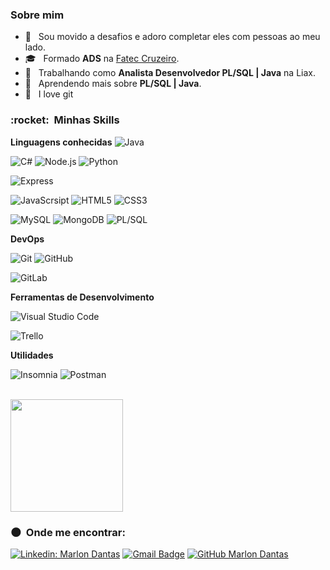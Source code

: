 <!-- ### Hi there 👋 -->

<!--
**marlondantas/marlondantas** is a ✨ _special_ ✨ repository because its `README.md` (this file) appears on your GitHub profile.

Here are some ideas to get you started:

- 🔭 I’m currently working on ...
- 🌱 I’m currently learning ...
- 👯 I’m looking to collaborate on ...
- 🤔 I’m looking for help with ...
- 💬 Ask me about ...
- 📫 How to reach me: ...
- 😄 Pronouns: ...
- ⚡ Fun fact: ...
-->
<h3>Sobre mim </h3>

- 🤔 &nbsp; Sou movido a desafios e adoro completar eles com pessoas ao meu lado.
- 🎓 &nbsp; Formado **ADS** na <a href="https://www.fateccruzeiro.edu.br/index">Fatec Cruzeiro</a>.
- 💼 &nbsp; Trabalhando como **Analista Desenvolvedor PL/SQL | Java** na Liax.
- 🌱 &nbsp; Aprendendo mais sobre **PL/SQL | Java**.
- 💙 &nbsp; I love git 

<h3> :rocket: &nbsp;Minhas Skills </h3>

**Linguagens conhecidas**
  ![Java](https://img.shields.io/badge/Java-ED8B00?style=for-the-badge&logo=java&logoColor=white)
  
  ![C#](https://img.shields.io/badge/C%23-239120?style=for-the-badge&logo=c-sharp&logoColor=white)
  ![Node.js](https://img.shields.io/badge/Node.js-43853D?style=for-the-badge&logo=node.js&logoColor=white)
  ![Python](https://img.shields.io/badge/Python-14354C?style=for-the-badge&logo=python&logoColor=white)

  ![Express](https://img.shields.io/badge/Express.js-404D59?style=for-the-badge)

  ![JavaScrsipt](https://img.shields.io/badge/JavaScript-F7DF1E?style=for-the-badge&logo=javascript&logoColor=white)
  ![HTML5](https://img.shields.io/badge/HTML5-E34F26?style=for-the-badge&logo=html5&logoColor=white)
  ![CSS3](https://img.shields.io/badge/CSS3-1572B6?style=for-the-badge&logo=css3&logoColor=white)
  <!-- ![Flutter](https://img.shields.io/badge/-Flutter-333333?style=flat&logo=Flutter) -->
  <!-- ![React](https://img.shields.io/badge/-React-333333?style=flat&logo=react) -->
  <!-- ![React Native](https://img.shields.io/badge/-React%20Native-333333?style=flat&logo=react) -->
  <!-- ![Jest](https://img.shields.io/badge/-Jest-333333?style=flat&logo=jest) -->
  ![MySQL](https://img.shields.io/badge/MySQL-00000F?style=for-the-badge&logo=mysql&logoColor=white)
  ![MongoDB](https://img.shields.io/badge/MongoDB-4EA94B?style=for-the-badge&logo=mongodb&logoColor=white)
  ![PL/SQL](https://img.shields.io/badge/PL/SQL-07405E?style=for-the-badge&logo=PLSQL&logoColor=white)



**DevOps**

  ![Git](https://img.shields.io/badge/-Git-00000F?style=for-the-badge&logo=git)
  ![GitHub](https://img.shields.io/badge/-GitHub-00000F?style=for-the-badge&logo=github)
  <!-- ![Bitbucket](https://img.shields.io/badge/-Bitbucket-333333?style=flat&logo=bitbucket) -->
  <!-- ![Docker](https://img.shields.io/badge/-Docker-333333?style=flat&logo=docker) -->
  <!-- ![Travis](https://img.shields.io/badge/-Travis-333333?style=flat&logo=travis) -->

  ![GitLab](https://img.shields.io/badge/GitLab-00000F?style=for-the-badge&logo=gitlab&logoColor=white)
  
**Ferramentas de Desenvolvimento**

  ![Visual Studio Code](https://img.shields.io/badge/-Visual%20Studio%20Code-00000F?style=for-the-badge&logo=visual-studio-code&logoColor=007ACC)
  <!-- ![Eclipse](https://img.shields.io/badge/-Eclipse-333333?style=flat&logo=eclipse-ide&logoColor=2C2255) -->
  ![Trello](https://img.shields.io/badge/-Trello-00000F?style=for-the-badge&logo=trello&logoColor=007ACC)
  <!-- ![Figma](https://img.shields.io/badge/-Figma-333333?style=flat&logo=figma&logoColor=007ACC) -->
  <!-- ![Adobe XD](https://img.shields.io/badge/-Adobe%20XD-333333?style=flat&logo=adobe-xd&logoColor=007ACC) -->

**Utilidades**

  ![Insomnia](https://img.shields.io/badge/-Insomnia-00000F?style=for-the-badge&logo=insomnia)
  ![Postman](https://img.shields.io/badge/-Postman-00000F?style=for-the-badge&logo=postman)

<br/>

<a href="https://github.com/marlondantas">
  <img height="180em" src="https://github-readme-stats.vercel.app/api?username=marlondantas&theme=write&show_icons=true" />
</a>

<br/>

<h3> 🌑 &nbsp;Onde me encontrar: </h3> 

[![Linkedin: Marlon Dantas](https://img.shields.io/badge/-Marlon%20Dantas-blue?style=flat-square&logo=Linkedin&logoColor=white&link=https://www.linkedin.com/in/marlon-dantas-8b03b474/)](https://www.linkedin.com/in/marlon-dantas-8b03b474/)
[![Gmail Badge](https://img.shields.io/badge/-marlondantas2010@gmail.com-006bed?style=flat-square&logo=Gmail&logoColor=white&link=mailto:marlondantas2010@gmail.com)](mailto:marlondantas2010@gmail.com)
[![GitHub Marlon Dantas]( https://img.shields.io/github/followers/marlondantas?label=follow&style=social)](https://github.com/marlondantas)
